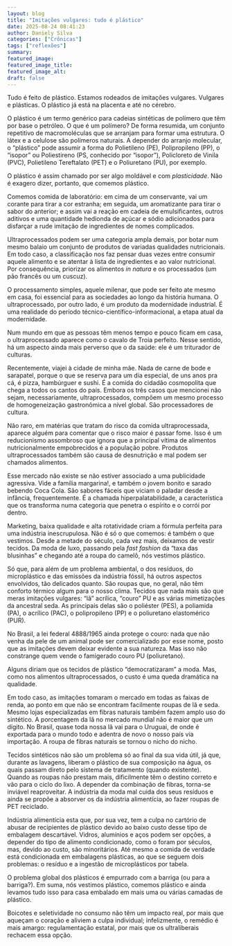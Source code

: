 ```yaml
---
layout: blog
title: "Imitações vulgares: tudo é plástico"
date: 2025-08-24 08:41:23
author: Daniely Silva
categories: ["Crônicas"]
tags: ["reflexões"]
summary:
featured_image:
featured_image_title:
featured_image_alt:
draft: false
---
```


Tudo é feito de plástico. Estamos rodeados de imitações vulgares. Vulgares e plásticas. O plástico já está na placenta e até no cérebro.

O plástico é um termo genérico para cadeias sintéticas de polímero que têm por base o petróleo. O que é um polímero? De forma resumida, um conjunto repetitivo de macromoléculas que se arranjam para formar uma estrutura. O látex e a celulose são polímeros naturais. A depender do arranjo molecular, o “plástico” pode assumir a forma do Polietileno (PE), Polipropileno (PP), o “isopor” ou Poliestireno (PS, conhecido por “isopor”), Policloreto de Vinila (PVC), Polietileno Tereftalato (PET) e o Poliuretano (PU), por exemplo.

O plástico é assim chamado por ser algo moldável e com *plasticidade*. Não é exagero dizer, portanto, que comemos plástico.

Comemos comida de laboratório: em cima de um conservante, vai um corante para tirar a cor estranha; em seguida, um aromatizante para tirar o sabor do anterior; e assim vai a reação em cadeia de emulsificantes, outros aditivos e uma quantidade hedionda de açúcar e sódio adicionados para disfarçar a rude imitação de ingredientes de nomes complicados.

Ultraprocessados podem ser uma categoria ampla demais, por botar num mesmo balaio um conjunto de produtos de variadas qualidades nutricionais. Em todo caso, a classificação nos faz pensar duas vezes entre consumir aquele alimento e se atentar à lista de ingredientes e ao valor nutricional. Por consequência, priorizar os alimentos *in natura* e os processados (um pão francês ou um cuscuz).

O processamento simples, aquele milenar, que pode ser feito ate mesmo em casa, foi essencial para as sociedades ao longo da história humana. O ultraprocessado, por outro lado, é um produto da modernidade industrial. É uma realidade do período técnico-científico-informacional, a etapa atual da modernidade.

Num mundo em que as pessoas têm menos tempo e pouco ficam em casa, o ultraprocessado aparece como o cavalo de Troia perfeito. Nesse sentido, há um aspecto ainda mais perverso que o da saúde: ele é um triturador de culturas.

Recentemente, viajei à cidade de minha mãe. Nada de carne de bode e sarapatel, porque o que se reserva para um dia especial, de uns anos pra cá, é pizza, hambúrguer e sushi. É a comida do cidadão cosmopolita que chega a todos os cantos do país. Embora os três casos que mencionei não sejam, necessariamente, ultraprocessados, compõem um mesmo processo de homogeneização gastronômica a nível global. São processadores de cultura.

Não raro, em matérias que tratam do risco da comida ultraprocessada, aparece alguém para comentar que o risco maior é passar fome. Isso é um reducionismo assombroso que ignora que a principal vítima de alimentos nutricionalmente empobrecidos é a população pobre. Produtos ultraprocessados também são causa de desnutrição e mal podem ser chamados alimentos.

Esse mercado não existe se não estiver associado a uma publicidade agressiva. Vide a família margarina!, e também o jovem bonito e sarado bebendo Coca Cola. São sabores fáceis que viciam o paladar desde a infância, frequentemente. É a chamada hiperpalatabilidade, a característica que os transforma numa categoria  que penetra o espírito e o corrói por dentro.

Marketing, baixa qualidade e alta rotatividade criam a fórmula perfeita para uma indústria inescrupulosa. Não é só o que comemos: é também o que vestimos. Desde a metade do século, cada vez mais, deixamos de vestir tecidos. Da moda de luxo, passando pela *fast fashion* da “taxa das blusinhas” e chegando até a roupa do camelô, nós vestimos plástico.

Só que, para além de um problema ambiental, o dos resíduos, do microplástico e das emissões da indústria fóssil, há outros aspectos envolvidos, tão delicados quanto. São roupas que, no geral, não têm conforto térmico algum para o nosso clima. Tecidos que nada mais são que meras imitações vulgares: “lã” acrílica, “couro” PU e as várias mimetizações da ancestral seda. As principais delas são o poliéster (PES), a poliamida (PA), o acrílico (PAC), o polipropileno (PP) e o poliuretano elastomérico (PUR).

No Brasil, a lei federal 4888/1965 ainda protege o couro: nada que não venha da pele de um animal pode ser comercializado por esse nome, posto que as imitações devem deixar evidente a sua natureza. Mas isso não constrange quem vende o famigerado couro PU (poliuretano).

Alguns diriam que os tecidos de plástico “democratizaram” a moda. Mas, como nos alimentos ultraprocessados, o custo é uma queda dramática na qualidade.

Em todo caso, as imitações tomaram o mercado em todas as faixas de renda, ao ponto em que não se encontram facilmente roupas de lã e seda. Mesmo lojas especializadas em fibras naturais também fazem amplo uso do sintético. A porcentagem da lã no mercado mundial não é maior que um dígito. No Brasil, quase toda nossa lã vai para o Uruguai, de onde é exportada para o mundo todo e adentra de novo o nosso país via importação. A roupa de fibras naturais se tornou o nicho do nicho.

Tecidos sintéticos não são um problema só ao final da sua vida útil, já que, durante as lavagens, liberam o plástico de sua composição na água, os quais passam direto pelo sistema de tratamento (quando existente). Quando as roupas não prestam mais, dificilmente têm o destino correto e vão para o ciclo do lixo. A depender da combinação de fibras, torna-se inviável reaproveitar. A indústria da moda mal cuida dos seus resíduos e ainda se propõe a absorver os da indústria alimentícia, ao fazer roupas de PET reciclado.

Indústria alimentícia esta que, por sua vez, tem a culpa no cartório de abusar de recipientes de plástico devido ao baixo custo desse tipo de embalagem descartável. Vidros, alumínios e aços podem ser opções, a depender do tipo de alimento condicionado, como o foram por séculos, mas, devido ao custo, são minoritários.  Até mesmo a comida de verdade está condicionada em embalagens plásticas, ao que se seguem dois problemas: o resíduo e a ingestão de microplásticos por tabela.

O problema global dos plásticos é empurrado com a barriga (ou para a barriga?). Em suma, nós vestimos plástico, comemos plástico e ainda levamos tudo isso para casa embalado em mais uma ou várias camadas de plástico.

Boicotes e seletividade no consumo não têm um impacto real, por mais que aqueçam o coração e aliviem a culpa individual; infelizmente, o remédio é mais amargo: regulamentação estatal, por mais que os ultraliberais rechacem essa opção.
